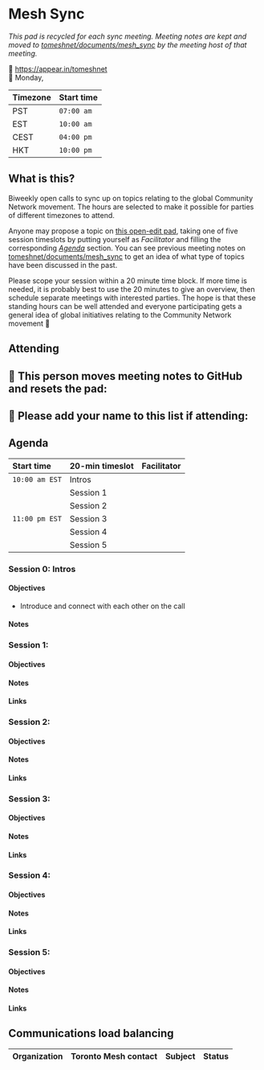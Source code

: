 Mesh Sync
=========
*This pad is recycled for each sync meeting. Meeting notes are kept and moved to [tomeshnet/documents/mesh_sync](https://github.com/tomeshnet/documents/tree/master/mesh_sync) by the meeting host of that meeting.*

📍 https://appear.in/tomeshnet  
📅 Monday,   

| Timezone | Start time |
|:---------|:-----------|
| PST      | `07:00 am` |
| EST      | `10:00 am` |
| CEST     | `04:00 pm` |
| HKT      | `10:00 pm` |

## What is this?

Biweekly open calls to sync up on topics relating to the global Community Network movement. The hours are selected to make it possible for parties of different timezones to attend.

Anyone may propose a topic on [this open-edit pad](https://hackmd.io/HSOK15u7TnS6Oz1RH0McGg), taking one of five session timeslots by putting yourself as _Facilitator_ and filling the corresponding [_Agenda_](#Agenda) section. You can see previous meeting notes on [tomeshnet/documents/mesh_sync](https://github.com/tomeshnet/documents/tree/master/mesh_sync) to get an idea of what type of topics have been discussed in the past.

Please scope your session within a 20 minute time block. If more time is needed, it is probably best to use the 20 minutes to give an overview, then schedule separate meetings with interested parties. The hope is that these standing hours can be well attended and everyone participating gets a general idea of global initiatives relating to the Community Network movement :satellite:

## Attending

📝 This person moves meeting notes to GitHub and resets the pad:
- 

👥 Please add your name to this list if attending:
- 

## Agenda

| Start time   | 20-min timeslot | Facilitator |
|:-------------|:----------------|:------------|
|`10:00 am EST`| Intros          |             |
|              | Session 1       |             |
|              | Session 2       |             |
|`11:00 pm EST`| Session 3       |             |
|              | Session 4       |             |
|              | Session 5       |             |

### Session 0: Intros
#### Objectives
- Introduce and connect with each other on the call
#### Notes

### Session 1: 
#### Objectives
#### Notes
#### Links

### Session 2: 
#### Objectives
#### Notes
#### Links

### Session 3: 
#### Objectives
#### Notes
#### Links

### Session 4: 
#### Objectives
#### Notes
#### Links

### Session 5: 
#### Objectives
#### Notes
#### Links

## Communications load balancing

| Organization | Toronto Mesh contact | Subject | Status |
|:-------------|:---------------------|:--------|:-------|
